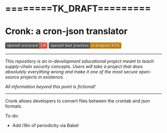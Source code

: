 # ========TK_DRAFT=========

# Cronk: a cron-json translator

<!--
The standard commands for the Scorecard and Best Practices badges are:

    [![OpenSSF Scorecard](https://api.securityscorecards.dev/projects/github.com/nebraska-dev/cronk/badge)](https://api.securityscorecards.dev/projects/github.com/nebraska-dev/cronk)
    [![OpenSSF Best Practices](https://bestpractices.coreinfrastructure.org/projects/6829/badge)](https://bestpractices.coreinfrastructure.org/projects/6829)

However, the badges and links always show the project's current scores. In order to
display the correct scores at each blog post, we've therefore used files stored in the
docs/ folder.
-->
[![OpenSSF Scorecard](docs/scorecard_badge.png)](docs/scorecard.json)
[![OpenSSF Best Practices](docs/best_practices_badge.png)](https://htmlpreview.github.io/?https://github.com/nebraska-dev/cronk/blob/main/docs/BadgeApp.html)

---

_This repository is an in-development educational project meant to teach supply-chain security concepts. Users will take a project that does absolutely everything wrong and make it one of the most secure open-source projects in existence._

_All information beyond this point is fictional!_

---

Cronk allows developers to convert files between the crontab and json formats.

To-do:

- Add i18n of periodicity via Babel
